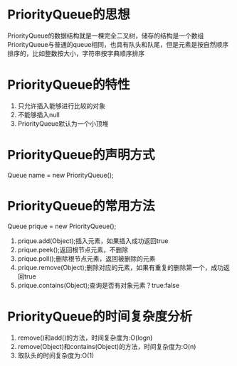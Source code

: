 # PriorityQueue的思想
  PriorityQueue的数据结构就是一棵完全二叉树，储存的结构是一个数组<br>
  PriorityQueue与普通的queue相同，也具有队头和队尾，但是元素是按自然顺序排序的，比如整数按大小，字符串按字典顺序排序
# PriorityQueue的特性
  1. 只允许插入能够进行比较的对象
  2. 不能够插入null
  3. PriorityQueue默认为一个小顶堆
# PriorityQueue的声明方式
  Queue<E> name = new PriorityQueue();
# PriorityQueue的常用方法
  Queue<E> prique = new PriorityQueue();
  1. prique.add(Object);插入元素，如果插入成功返回true
  2. prique.peek();返回根节点元素，不删除
  3. prique.poll();删除根节点元素，返回被删除的元素
  4. prique.remove(Object);删除对应的元素，如果有重复的删除第一个，成功返回true
  5. prique.contains(Object);查询是否有对象元素？true:false
# PriorityQueue的时间复杂度分析
  1. remove()和add()的方法，时间复杂度为:O(logn)
  2. remove(Object)和contains(Object)的方法，时间复杂度为:O(n)
  3. 取队头的时间复杂度为:O(1)

